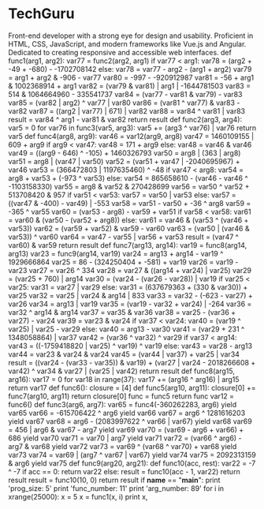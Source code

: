 # TechGuru
Front-end developer with a strong eye for design and usability. Proficient in HTML, CSS, JavaScript, and modern frameworks like Vue.js and Angular. Dedicated to creating responsive and accessible web interfaces.
def func1(arg1, arg2):
    var77 = func2(arg2, arg1)
    if var77 < arg1:
        var78 = (arg2 + -49 + -680) - -1702708142
    else:
        var78 = var77 - arg2 - (arg1 + arg2)
    var79 = arg1 + arg2 & -906 - var77
    var80 = -997 - -920912987
    var81 = -56 + arg1 & 1002368914 + arg1
    var82 = (var79 & var81) | arg1 | -1644781503
    var83 = 514 & 1064664960 - 335541737
    var84 = (var77 - var81 & var79) - var83
    var85 = (var82 | arg2) ^ var77 | var80
    var86 = (var81 ^ var77) & var83 - var82
    var87 = ((arg2 | var77) | 671) | var82
    var88 = var84 ^ var81 | var83
    result = var84 ^ arg1 - var81 & var82
    return result
def func2(arg3, arg4):
    var5 = 0
    for var76 in func3(var5, arg3):
        var5 += (arg3 ^ var76) | var76
    return var5
def func4(arg8, arg9):
    var46 = var12(arg9, arg8)
    var47 = 1460109155 | 609 + arg9
    if arg9 < var47:
        var48 = 171 + arg9
    else:
        var48 = var46 & var46
    var49 = ((arg9 - 646) ^ -105) + 1460326793
    var50 = arg8 | (363 | arg8)
    var51 = arg8 | (var47 | var50)
    var52 = (var51 + var47 | -2040695967) + var46
    var53 = (366472803 | 1197635460) ^ -48
    if var47 < arg8:
        var54 = arg8 + var53 + (-973 ^ var53)
    else:
        var54 = 865658610 - (var46 - var46 ^ -1103158330)
    var55 = arg8 & var52 & 270428699
    var56 = var50 ^ var52 + 513708420 & 957
    if var51 < var53:
        var57 = var50 | var53
    else:
        var57 = ((var47 & -400) - var49) | -553
    var58 = var51 - var50 + -36 ^ arg8
    var59 = -365 ^ var55
    var60 = (var53 - arg8) - var59 + var51
    if var58 < var58:
        var61 = var60 & (var50 - (var52 + arg8))
    else:
        var61 = var46 & (var53 ^ (var46 + var53))
    var62 = (var59 + var52) & var59 - var60
    var63 = (var50 | (var46 & var53)) ^ var60
    var64 = var47 - var55 | var56 + var53
    result = (var47 ^ var60) & var59
    return result
def func7(arg13, arg14):
    var19 = func8(arg14, arg13)
    var23 = func9(arg14, var19)
    var24 = arg13 + arg14 - var19 ^ 1929666864
    var25 = 86 - (324250404 + -581) + var19
    var26 = var19 - var23
    var27 = var26 ^ 334
    var28 = var27 & ((arg14 + var24) | var25)
    var29 = (var25 + 760) | arg14
    var30 = (var24 - (var26 - var28)) | var19
    if var25 < var25:
        var31 = var27 | var29
    else:
        var31 = (637679363 + (330 & var30)) + var25
    var32 = var25 | var24 & arg14 | 833
    var33 = var32 - (-623 - var27) + var26
    var34 = arg13 | var19
    var35 = (var19 - var32 + var24) | -264
    var36 = var32 ^ arg14 & arg14
    var37 = var35 & var36
    var38 = var25 - (var36 + var27) - var24
    var39 = var23 & var24
    if var37 < var24:
        var40 = (var19 ^ var25) | var25 - var29
    else:
        var40 = arg13 - var30
    var41 = (var29 + 231 ^ 1348058864) | var37
    var42 = (var36 ^ var32) ^ var29
    if var37 < arg14:
        var43 = ((-1759418820 | var25) ^ var19) ^ var19
    else:
        var43 = var28 - arg13
    var44 = var23 & var24 & var24
    var45 = (var44 | var37) + var25 | var34
    result = ((var24 - (var33 - var35)) & var19) + (var27 | var24 - 2018266608 + var42) ^ var34 & var27 | (var25 | var42)
    return result
def func8(arg15, arg16):
    var17 = 0
    for var18 in range(37):
        var17 += (arg16 ^ arg16) | arg15
    return var17
def func6():
    closure = [4]
    def func5(arg10, arg11):
        closure[0] += func7(arg10, arg11)
        return closure[0]
    func = func5
    return func
var12 = func6()
def func3(arg6, arg7):
    var65 = func4(-360262283, arg6)
    yield var65
    var66 = -615706422 ^ arg6
    yield var66
    var67 = arg6 ^ 1281616203
    yield var67
    var68 = arg6 - (2083997622 ^ var66 | var67)
    yield var68
    var69 = 456 | arg6 & var67 - arg7
    yield var69
    var70 = (var69 - arg6 + var66) + 686
    yield var70
    var71 = var70 | arg7
    yield var71
    var72 = (var66 ^ arg6) - arg7 & var68
    yield var72
    var73 = var69 ^ (var68 ^ var70) + var68
    yield var73
    var74 = var69 | (arg7 ^ var67 | var67)
    yield var74
    var75 = 2092313159 & arg6
    yield var75
def func9(arg20, arg21):
    def func10(acc, rest):
        var22 = -7 ^ -7
        if acc == 0:
            return var22
        else:
            result = func10(acc - 1, var22)
            return result
    result = func10(10, 0)
    return result
if __name__ == "__main__":
    print 'prog_size: 5'
    print 'func_number: 11'
    print 'arg_number: 89'
    for i in xrange(25000):
        x = 5
        x = func1(x, i)
        print x,
